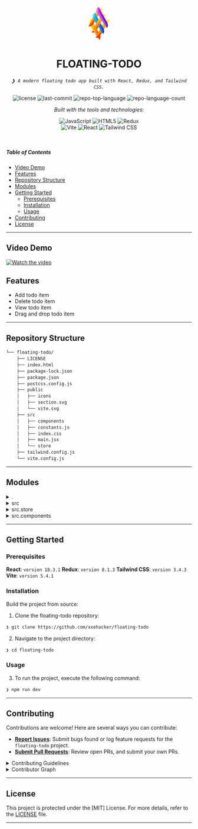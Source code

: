<p align="center">
  <img src="./public/logo.png" width="20%" alt="FLOATING-TODO-logo">
</p>
<p align="center">
    <h1 align="center">FLOATING-TODO</h1>
</p>
<p align="center">
    <em><code>❯ A modern floating todo app built with React, Redux, and Tailwind CSS.</code></em>
</p>
<p align="center">
	<img src="https://img.shields.io/github/license/xxehacker/floating-todo?style=flat&logo=opensourceinitiative&logoColor=white&color=5adc16" alt="license">
	<img src="https://img.shields.io/github/last-commit/xxehacker/floating-todo?style=flat&logo=git&logoColor=white&color=5adc16" alt="last-commit">
	<img src="https://img.shields.io/github/languages/top/xxehacker/floating-todo?style=flat&color=5adc16" alt="repo-top-language">
	<img src="https://img.shields.io/github/languages/count/xxehacker/floating-todo?style=flat&color=5adc16" alt="repo-language-count">
</p>
<p align="center">
		<em>Built with the tools and technologies:</em>
</p>
<p align="center">
	<img src="https://img.shields.io/badge/JavaScript-F7DF1E.svg?style=flat&logo=JavaScript&logoColor=black" alt="JavaScript">
	<img src="https://img.shields.io/badge/HTML5-E34F26.svg?style=flat&logo=HTML5&logoColor=white" alt="HTML5">
	<img src="https://img.shields.io/badge/Redux-764ABC.svg?style=flat&logo=Redux&logoColor=white" alt="Redux">
	<br>
	<img src="https://img.shields.io/badge/Vite-646CFF.svg?style=flat&logo=Vite&logoColor=white" alt="Vite">
	<img src="https://img.shields.io/badge/React-61DAFB.svg?style=flat&logo=React&logoColor=black" alt="React">
	<img src="https://img.shields.io/badge/Tailwind%20CSS-06B6D4.svg?style=flat&logo=Tailwind-CSS&logoColor=white" alt="Tailwind CSS">
</p>

<br>

#####  Table of Contents

- [Video Demo](#-video-demo)
- [ Features](#-features)
- [ Repository Structure](#-repository-structure)
- [ Modules](#-modules)
- [ Getting Started](#-getting-started)
    - [ Prerequisites](#-prerequisites)
    - [ Installation](#-installation)
    - [ Usage](#-usage)
- [ Contributing](#-contributing)
- [ License](#-license)
---

## Video Demo
<!-- [![Watch the video](https://i.sstatic.net/Vp2cE.png)](https://youtu.be/vt5fpE0bzSY) -->
[![Watch the video](https://img.youtube.com/vi/UwMY3aSCzA4/maxresdefault.jpg)](https://youtu.be/UwMY3aSCzA4)


##  Features

- Add todo item
- Delete todo item
- View todo item
- Drag and drop todo item

---

##  Repository Structure

```sh
└── floating-todo/
    ├── LICENSE
    ├── index.html
    ├── package-lock.json
    ├── package.json
    ├── postcss.config.js
    ├── public
    │   ├── icons
    │   ├── section.svg
    │   └── vite.svg
    ├── src
    │   ├── components
    │   ├── constants.js
    │   ├── index.css
    │   ├── main.jsx
    │   └── store
    ├── tailwind.config.js
    └── vite.config.js
```

---

##  Modules

<details closed><summary>.</summary>

| File | Summary |
| --- | --- |
| [index.html](https://github.com/xxehacker/floating-todo/blob/main/index.html) | <code>❯ index file </code> |
| [postcss.config.js](https://github.com/xxehacker/floating-todo/blob/main/postcss.config.js) | <code>❯ postcss config file </code> |
| [vite.config.js](https://github.com/xxehacker/floating-todo/blob/main/vite.config.js) | <code>❯ vite config file </code> |
| [package.json](https://github.com/xxehacker/floating-todo/blob/main/package.json) | <code>❯ REPLACE-ME</code> |
| [tailwind.config.js](https://github.com/xxehacker/floating-todo/blob/main/tailwind.config.js) | <code>❯ tailwind config file </code> |
| [package-lock.json](https://github.com/xxehacker/floating-todo/blob/main/package-lock.json) | <code>❯ package lock file </code> |

</details>

<details closed><summary>src</summary>

| File | Summary |
| --- | --- |
| [constants.js](https://github.com/xxehacker/floating-todo/blob/main/src/constants.js) | <code>❯ constants file </code> |
| [index.css](https://github.com/xxehacker/floating-todo/blob/main/src/index.css) | <code>❯ index css file </code> |
| [main.jsx](https://github.com/xxehacker/floating-todo/blob/main/src/main.jsx) | <code>❯ main jsx file </code> |

</details>

<details closed><summary>src.store</summary>

| File | Summary |
| --- | --- |
| [store.js](https://github.com/xxehacker/floating-todo/blob/main/src/store/store.js) | <code>❯ store file </code> |
| [todoSlice.js](https://github.com/xxehacker/floating-todo/blob/main/src/store/todoSlice.js) | <code>❯ todo slice file </code> |

</details>

<details closed><summary>src.components</summary>

| File | Summary |
| --- | --- |
| [DisplayTask.jsx](https://github.com/xxehacker/floating-todo/blob/main/src/components/DisplayTask.jsx) | <code>❯ display task component </code> |
| [Card.jsx](https://github.com/xxehacker/floating-todo/blob/main/src/components/Card.jsx) | <code>❯ card component </code> |
| [App.jsx](https://github.com/xxehacker/floating-todo/blob/main/src/components/App.jsx) | <code>❯ app component </code> |
| [index.js](https://github.com/xxehacker/floating-todo/blob/main/src/components/index.js) | <code>❯ index js file </code> |
| [AddTodo.jsx](https://github.com/xxehacker/floating-todo/blob/main/src/components/AddTodo.jsx) | <code>❯ add todo component </code> |
| [Forground.jsx](https://github.com/xxehacker/floating-todo/blob/main/src/components/Forground.jsx) | <code>❯ forground component </code> |
| [Background.jsx](https://github.com/xxehacker/floating-todo/blob/main/src/components/Background.jsx) | <code>❯ background component </code> |

</details>

---

##  Getting Started

###  Prerequisites

**React**: `version 18.3.1`
**Redux**: `version 8.1.3`
**Tailwind CSS**: `version 3.4.3`
**Vite**: `version 5.4.1`

###  Installation

Build the project from source:

1. Clone the floating-todo repository:
```sh
❯ git clone https://github.com/xxehacker/floating-todo
```

2. Navigate to the project directory:
```sh
❯ cd floating-todo
```
###  Usage

3. To run the project, execute the following command:

```sh
❯ npm run dev
```
---

##  Contributing

Contributions are welcome! Here are several ways you can contribute:

- **[Report Issues](https://github.com/xxehacker/floating-todo/issues)**: Submit bugs found or log feature requests for the `floating-todo` project.
- **[Submit Pull Requests](https://github.com/xxehacker/floating-todo/pulls)**: Review open PRs, and submit your own PRs.


<details closed>
<summary>Contributing Guidelines</summary>

1. **Fork the Repository**: Start by forking the project repository to your github account.
2. **Clone Locally**: Clone the forked repository to your local machine using a git client.
   ```sh
   git clone https://github.com/xxehacker/floating-todo
   ```
3. **Create a New Branch**: Always work on a new branch, giving it a descriptive name.
   ```sh
   git checkout -b new-feature-x
   ```
4. **Make Your Changes**: Develop and test your changes locally.
5. **Commit Your Changes**: Commit with a clear message describing your updates.
   ```sh
   git commit -m 'Implemented new feature x.'
   ```
6. **Push to github**: Push the changes to your forked repository.
   ```sh
   git push origin new-feature-x
   ```
7. **Submit a Pull Request**: Create a PR against the original project repository. Clearly describe the changes and their motivations.
8. **Review**: Once your PR is reviewed and approved, it will be merged into the main branch. Congratulations on your contribution!
</details>

<details closed>
<summary>Contributor Graph</summary>
<br>
<p align="left">
   <a href="https://github.com{/xxehacker/floating-todo/}graphs/contributors">
      <img src="https://contrib.rocks/image?repo=xxehacker/floating-todo">
   </a>
</p>
</details>

---

##  License

This project is protected under the [MIT] License. For more details, refer to the [LICENSE](https://github.com/xxehacker/floating-todo/blob/main/LICENSE) file.

---
